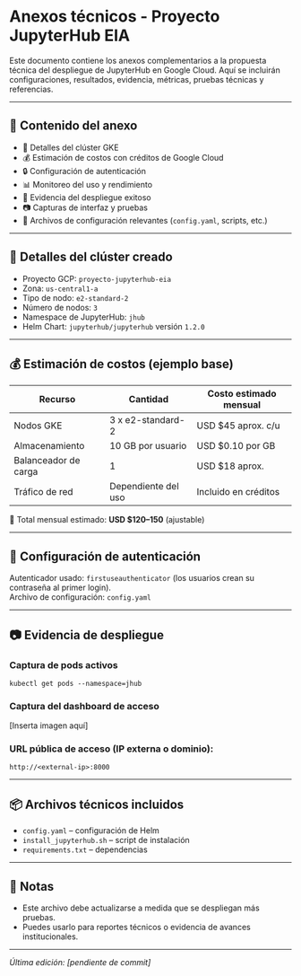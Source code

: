 # Anexos técnicos - Proyecto JupyterHub EIA

Este documento contiene los anexos complementarios a la propuesta técnica del despliegue de JupyterHub en Google Cloud. Aquí se incluirán configuraciones, resultados, evidencia, métricas, pruebas técnicas y referencias.

---

## 📁 Contenido del anexo

- 📌 Detalles del clúster GKE
- 💰 Estimación de costos con créditos de Google Cloud
- 🔒 Configuración de autenticación
- 📊 Monitoreo del uso y rendimiento
- 🧪 Evidencia del despliegue exitoso
- 📷 Capturas de interfaz y pruebas
- 📎 Archivos de configuración relevantes (`config.yaml`, scripts, etc.)

---

## 🧱 Detalles del clúster creado

- Proyecto GCP: `proyecto-jupyterhub-eia`
- Zona: `us-central1-a`
- Tipo de nodo: `e2-standard-2`
- Número de nodos: `3`
- Namespace de JupyterHub: `jhub`
- Helm Chart: `jupyterhub/jupyterhub` versión `1.2.0`

---

## 💰 Estimación de costos (ejemplo base)

| Recurso            | Cantidad | Costo estimado mensual |
|--------------------|----------|-------------------------|
| Nodos GKE          | 3 x e2-standard-2 | USD $45 aprox. c/u   |
| Almacenamiento     | 10 GB por usuario | USD $0.10 por GB     |
| Balanceador de carga | 1        | USD $18 aprox.         |
| Tráfico de red     | Dependiente del uso | Incluido en créditos |

📌 Total mensual estimado: **USD $120–150** (ajustable)

---

## 🔐 Configuración de autenticación

Autenticador usado: `firstuseauthenticator` (los usuarios crean su contraseña al primer login).  
Archivo de configuración: `config.yaml`

---

## 📷 Evidencia de despliegue

### Captura de pods activos
```
kubectl get pods --namespace=jhub
```

### Captura del dashboard de acceso
[Inserta imagen aquí]

### URL pública de acceso (IP externa o dominio):
```
http://<external-ip>:8000
```

---

## 📦 Archivos técnicos incluidos

- `config.yaml` – configuración de Helm
- `install_jupyterhub.sh` – script de instalación
- `requirements.txt` – dependencias

---

## 📝 Notas

- Este archivo debe actualizarse a medida que se despliegan más pruebas.
- Puedes usarlo para reportes técnicos o evidencia de avances institucionales.

---

_Última edición: [pendiente de commit]_
